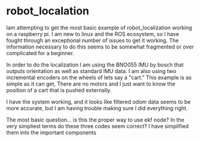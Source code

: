 # robot_localation
Iam attempting to get the most basic example of robot_localization working on a raspberry pi. I am new to linux and the ROS ecosystem, so I have fought through an exceptional number of issues to get it working. The information necessary to do this seems to be somewhat fragmented or over complicated for a beginner.

In order to do the localization I am using the BNO055 IMU by bosch that outputs orientation as well as standard IMU data. I am also using two incremental encoders on the wheels of lets say a "cart." This example is as simple as it can get, There are no motors and I just want to know the position of a cart that is pushed externally.

I have the system working, and it looks like filtered odom data seems to be more accurate, but I am having trouble making sure I did everything right.

The most basic question... is this the proper way to use ekf node? In the very simpliest terms do these three codes seem correct? I have simplified them into the important components
